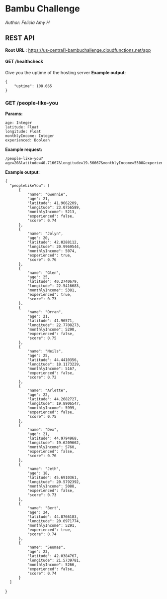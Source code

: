 # Bambu Challenge

_Author: Felicia Amy H_

## REST API

**Root URL** : https://us-central1-bambuchallenge.cloudfunctions.net/app

#### **GET** /healthcheck

Give you the uptime of the hosting server
**Example output**:

    {
        "uptime": 108.665
    }

### **GET** /people-like-you

**Params:**

    age: Integer
    latitude: Float
    longitude: Float
    monthlyIncome: Integer
    experienced: Boolean

**Example request:**

    /people-like-you?age=20&latitude=40.71667&longitude=19.56667&monthlyIncome=5500&experienced=false

**Example output**:

    {
      "peopleLikeYou": [
          {
              "name": "Gwennie",
              "age": 21,
              "latitude": 41.9662209,
              "longitude": 23.0756589,
              "monthlyIncome": 5213,
              "experienced": false,
              "score": 0.74
          },
          {
              "name": "Jolyn",
              "age": 20,
              "latitude": 42.0288112,
              "longitude": 20.9969544,
              "monthlyIncome": 5074,
              "experienced": true,
              "score": 0.76
          },
          {
              "name": "Glen",
              "age": 25,
              "latitude": 40.2740679,
              "longitude": 22.5416683,
              "monthlyIncome": 5381,
              "experienced": true,
              "score": 0.73
          },
          {
              "name": "Orran",
              "age": 21,
              "latitude": 41.96571,
              "longitude": 22.7708273,
              "monthlyIncome": 5290,
              "experienced": false,
              "score": 0.75
          },
          {
              "name": "Neils",
              "age": 25,
              "latitude": 44.4410356,
              "longitude": 18.1173229,
              "monthlyIncome": 5167,
              "experienced": false,
              "score": 0.72
          },
          {
              "name": "Arlette",
              "age": 22,
              "latitude": 44.2682727,
              "longitude": 19.8906547,
              "monthlyIncome": 5999,
              "experienced": false,
              "score": 0.75
          },
          {
              "name": "Dex",
              "age": 21,
              "latitude": 44.9794968,
              "longitude": 19.6209662,
              "monthlyIncome": 5760,
              "experienced": false,
              "score": 0.76
          },
          {
              "name": "Jeth",
              "age": 18,
              "latitude": 45.6910361,
              "longitude": 20.5792392,
              "monthlyIncome": 5088,
              "experienced": false,
              "score": 0.73
          },
          {
              "name": "Bert",
              "age": 24,
              "latitude": 44.8766183,
              "longitude": 20.0971774,
              "monthlyIncome": 5291,
              "experienced": true,
              "score": 0.74
          },
          {
              "name": "Seumas",
              "age": 23,
              "latitude": 42.0384767,
              "longitude": 21.5739781,
              "monthlyIncome": 5266,
              "experienced": false,
              "score": 0.74
          }
      ]

}
